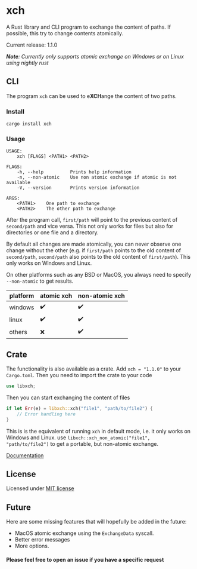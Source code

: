 # xch

A Rust library and CLI program to exchange the content of paths. If possible, this try
to change contents atomically.

Current release: 1.1.0

***Note**: Currently only supports atomic exchange on Windows or on Linux using nightly rust*

## CLI

The program `xch` can be used to e**XCH**ange the content of two paths. 

### Install
`cargo install xch`

### Usage
```
USAGE:
    xch [FLAGS] <PATH1> <PATH2>

FLAGS:
    -h, --help          Prints help information
    -n, --non-atomic    Use non atomic exchange if atomic is not available
    -V, --version       Prints version information

ARGS:
    <PATH1>    One path to exchange
    <PATH2>    The other path to exchange

```

After the program call, `first/path` will point to the previous content of `second/path` and vice versa. 
This not only works for files but also for directories or one file and a directory.

By default all changes are made atomically, you can never observe one change without the other (e.g. 
if `first/path` points to the old content of `second/path`, `second/path` also points to the
old content of `first/path`). This only works on Windows and Linux.

On other platforms such as any BSD or MacOS, you always need to specify
`--non-atomic` to get results.

| platform | atomic xch         | non-atomic xch     | 
|----------|--------------------|--------------------|
| windows  | :heavy_check_mark: | :heavy_check_mark: |
| linux    | :heavy_check_mark: | :heavy_check_mark: |
| others   | :x:                | :heavy_check_mark: |

## Crate

The functionality is also available as a crate. Add `xch = "1.1.0"` to your `Cargo.toml`.
Then you need to import the crate to your code
```Rust
use libxch;
```
Then you can start exchanging the content of files
```Rust
if let Err(e) = libxch::xch("file1", "path/to/file2") {
    // Error handling here
}
```
This is is the equivalent of running `xch` in default mode, i.e. it only works on Windows and Linux.
use `libxch::xch_non_atomic("file1", "path/to/file2")` to get a portable, but non-atomic exchange.

[Documentation](https://docs.rs/xch)

## License

Licensed under [MIT license](./LICENSE)

## Future

Here are some missing features that will hopefully be added in the future:
- MacOS atomic exchange using the `ExchangeData` syscall.
- Better error messages
- More options.

#### Please feel free to open an issue if you have a specific request
